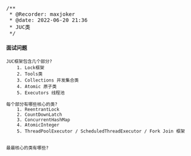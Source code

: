 <pre>
/**
 * @Recorder: maxjoker
 * @date: 2022-06-20 21:36
 * JUC类
 */
</pre>

#### 面试问题
```
JUC框架包含几个部分?
    1. Lock框架
    2. Tools类
    3. Collections 并发集合类
    4. Atomic 原子类
    5. Executors 线程池

每个部分有哪些核心的类?
    1. ReentrantLock
    2. CountDownLatch
    3. ConcurrentHashMap
    4. AtomicInteger
    5. ThreadPoolExecutor / ScheduledThreadExecutor / Fork Join 框架


最最核心的类有哪些?

```